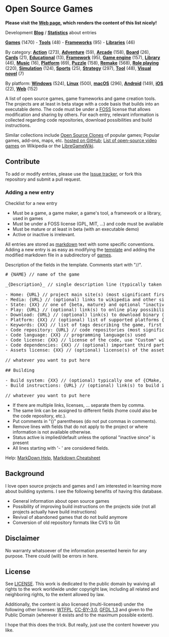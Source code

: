 # Open Source Games

**Please visit the [Web page](https://trilarion.github.io/opensourcegames/), which renders the content of this list nicely!** 

Development **[Blog](https://trilarion.blogspot.com/search/label/osgames)** / **[Statistics](statistics.md#statistics)** about entries

[comment]: # (start of autogenerated content, do not edit)
**[Games](entries/tocs/_games.md#Games)** (1470) - **[Tools](entries/tocs/_tools.md#Tools)** (48) - **[Frameworks](entries/tocs/_frameworks.md#Frameworks)** (95) - **[Libraries](entries/tocs/_libraries.md#Libraries)** (46)

By category: **[Action](entries/tocs/_action.md#action)** (273), **[Adventure](entries/tocs/_adventure.md#adventure)** (59), **[Arcade](entries/tocs/_arcade.md#arcade)** (158), **[Board](entries/tocs/_board.md#board)** (26), **[Cards](entries/tocs/_cards.md#cards)** (21), **[Educational](entries/tocs/_educational.md#educational)** (13), **[Framework](entries/tocs/_framework.md#framework)** (95), **[Game engine](entries/tocs/_game-engine.md#game-engine)** (157), **[Library](entries/tocs/_library.md#library)** (46), **[Music](entries/tocs/_music.md#music)** (16), **[Platform](entries/tocs/_platform.md#platform)** (69), **[Puzzle](entries/tocs/_puzzle.md#puzzle)** (158), **[Remake](entries/tocs/_remake.md#remake)** (568), **[Role playing](entries/tocs/_role-playing.md#role-playing)** (220), **[Simulation](entries/tocs/_simulation.md#simulation)** (124), **[Sports](entries/tocs/_sports.md#sports)** (25), **[Strategy](entries/tocs/_strategy.md#strategy)** (297), **[Tool](entries/tocs/_tool.md#tool)** (48), **[Visual novel](entries/tocs/_visual-novel.md#visual-novel)** (7)

By platform: **[Windows](entries/tocs/_windows.md#windows)** (524), **[Linux](entries/tocs/_linux.md#linux)** (500), **[macOS](entries/tocs/_macos.md#macos)** (296), **[Android](entries/tocs/_android.md#android)** (149), **[iOS](entries/tocs/_ios.md#ios)** (22), **[Web](entries/tocs/_web.md#web)** (152)

[comment]: # (end of autogenerated content)

A list of open source games, game frameworks and game creation tools. The projects are at least in beta stage with a code basis that builds
into an executable demo. The code must be under a [FOSS](https://en.wikipedia.org/wiki/FOSS) license that allows
modification and sharing by others. For each entry, relevant information is collected regarding code repositories,
download possibilities and build instructions.

Similar collections include [Open Source Clones](https://github.com/opengaming/osgameclones) of popular games;
Popular games, add-ons, maps, etc. [hosted on GitHub](https://github.com/leereilly/games); [List of open-source video games](https://en.wikipedia.org/wiki/List_of_open-source_video_games) on Wikipedia or the [LibreGameWiki](https://libregamewiki.org/Main_Page).

## Contribute

To add or modify entries, please use the [Issue tracker](https://github.com/Trilarion/opensourcegames/issues),
or fork this repository and submit a pull request.

### Adding a new entry

Checklist for a new entry

- Must be a game, a game maker, a game's tool, a framework or a library, used in games
- Must be under a FOSS license (GPL, MIT, ...) and code must be available
- Must be mature or at least in beta (with an executable demo)
- Active or inactive is irrelevant.

All entries are stored as [markdown](https://en.wikipedia.org/wiki/Markdown) text with some specific conventions.
Adding a new entry is as easy as modifying the [template](games/template.md) and adding the modified markdown file in a subdirectory of [games](games).

Description of the fields in the template. Comments start with "//".

<pre>
# {NAME} // name of the game

_{Description}_ // single description line (typically taken from about page of game)

- Home: {URL} // project main site(s) (most significant first)
- Media: {URL} // (optional) links to wikipedia and other significant mentions
- State: {XX} // one of {beta, mature} and optional "inactive since YEAR"
- Play: {URL} // (optional) link(s) to online play possibility
- Download: {URL} // (optional) link(s) to download binary (or source) releases
- Platform: {XX} // (optional) list of supported platforms {Linux, Windows, macOS, Android, ..}
- Keywords: {XX} // list of tags describing the game, first tage is the main category tag
- Code repository: {URL} // code repositories (most significant first)
- Code language: {XX} // programming language(s) used 
- Code license: {XX} // license of the code, use "Custom" with comment in () if the license is project-specific
- Code dependencies: {XX} // (optional) important third party libraries / frameworks used by the project
- Assets license: {XX} // (optional) license(s) of the assets (artwork, ..)

// whatever you want to put here

## Building

- Build system: {XX} // (optional) typically one of {CMake, Autoconf, Gradle, ..}
- Build instructions: {URL} // (optional) link(s) to build instructions offered by the project

// whatever you want to put here
</pre>

- If there are multiple links, licenses, ... separate them by comma.
- The same link can be assigned to different fields (home could also be the code repository, etc.).
- Put comments in "()" parentheses (do not put commas in comments).
- Remove lines with fields that do not apply to the project or where information is not available otherwise.
- Status active is implied/default unless the optional "inactive since" is present
- All lines starting with '- ' are considered fields.

Help: [MarkDown Help](https://help.github.com/articles/github-flavored-markdown), [Markdown Cheatsheet](https://github.com/adam-p/markdown-here/wiki/Markdown-Cheatsheet)

## Background

I love open source projects and games and I am interested in learning more about building systems.
I see the following benefits of having this database.

- General information about open source games
- Possibility of improving build instructions on the projects side (not all projects actually have build instructions)
- Revival of abandoned games that do not build anymore
- Conversion of old repository formats like CVS to Git

## Disclaimer
 
No warranty whatsoever of the information presented herein for any purpose. There could (will) be errors in here.

## License

See [LICENSE](LICENSE). This work is dedicated to the public domain by waiving all rights to the work worldwide under copyright law, including all related and neighboring rights, to the extent allowed by law.

Additionally, the content is also licensed (multi-licensed) under the following other licenses: [WTFPL](http://www.wtfpl.net/txt/copying/), [CC-BY-3.0](https://creativecommons.org/licenses/by/3.0/),
[GFDL 1.3](https://www.gnu.org/licenses/fdl-1.3.txt) and given to the Public Domain (wherever it exists and to the maximum possible extent).

I hope that this does the trick. But really, just use the content however you like.
